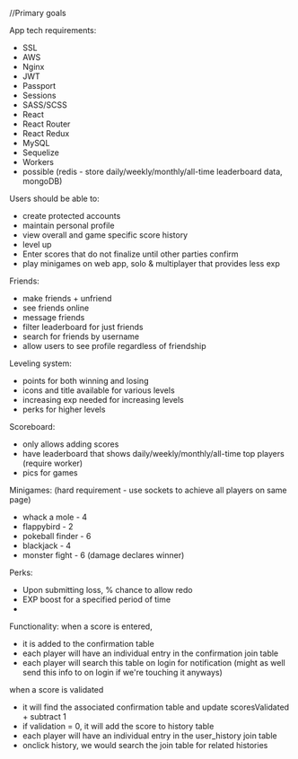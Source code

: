 //Primary goals


App tech requirements: 
- SSL
- AWS
- Nginx
- JWT
- Passport
- Sessions
- SASS/SCSS
- React
- React Router
- React Redux
- MySQL
- Sequelize
- Workers
- possible (redis - store daily/weekly/monthly/all-time leaderboard data, mongoDB)


Users should be able to:
- create protected accounts
- maintain personal profile
- view overall and game specific score history
- level up
- Enter scores that do not finalize until other parties confirm
- play minigames on web app, solo & multiplayer that provides less exp


Friends:
- make friends + unfriend
- see friends online
- message friends
- filter leaderboard for just friends
- search for friends by username
- allow users to see profile regardless of friendship


Leveling system:
- points for both winning and losing
- icons and title available for various levels
- increasing exp needed for increasing levels
- perks for higher levels


Scoreboard:
- only allows adding scores
- have leaderboard that shows daily/weekly/monthly/all-time top players (require worker)
- pics for games


Minigames: (hard requirement - use sockets to achieve all players on same page)
- whack a mole - 4
- flappybird - 2
- pokeball finder - 6
- blackjack - 4
- monster fight - 6 (damage declares winner)


Perks:
- Upon submitting loss, % chance to allow redo
- EXP boost for a specified period of time
- 





Functionality:
when a score is entered, 
- it is added to the confirmation table
- each player will have an individual entry in the confirmation join table
- each player will search this table on login for notification
(might as well send this info to on login if we're touching it anyways)

when a score is validated
- it will find the associated confirmation table and update scoresValidated + subtract 1
- if validation = 0, it will add the score to history table
- each player will have an individual entry in the user_history join table
- onclick history, we would search the join table for related histories



